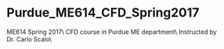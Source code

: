 # Purdue_ME614_CFD_Spring2017
ME614 Spring 2017\\
CFD course in Purdue ME department\\
Instructed by Dr. Carlo Scalo\\
